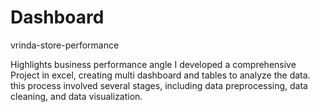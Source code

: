 # Dashboard 
vrinda-store-performance

Highlights business performance angle
I developed a comprehensive Project in excel, creating multi dashboard and tables to analyze the data.
this process involved several stages, including data preprocessing, data cleaning, and data visualization.
